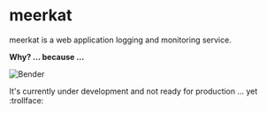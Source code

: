 meerkat
========

meerkat is a web application logging and monitoring service.

**Why? ... because ...**

![Bender](http://i.imgur.com/J0VXCAj.jpg)

It's currently under development and not ready for production ... yet :trollface:
